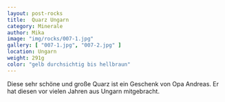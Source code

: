 ```yaml
---
layout: post-rocks
title:  Quarz Ungarn
category: Minerale
author: Mika
image: "img/rocks/007-1.jpg"
gallery: [ "007-1.jpg", "007-2.jpg" ]
location: Ungarn
weight: 291g
color: "gelb durchsichtig bis hellbraun"
---
```


Diese sehr schöne und große Quarz ist ein Geschenk von Opa Andreas. Er hat diesen vor vielen Jahren aus Ungarn mitgebracht.